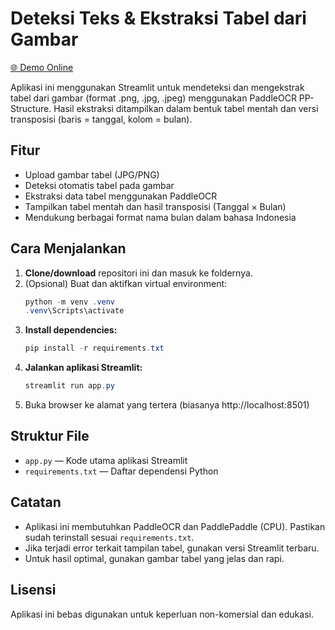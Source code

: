 # Deteksi Teks & Ekstraksi Tabel dari Gambar

[🌐 Demo Online](https://ocr-apps.streamlit.app/)

Aplikasi ini menggunakan Streamlit untuk mendeteksi dan mengekstrak tabel dari gambar (format .png, .jpg, .jpeg) menggunakan PaddleOCR PP-Structure. Hasil ekstraksi ditampilkan dalam bentuk tabel mentah dan versi transposisi (baris = tanggal, kolom = bulan).

## Fitur
- Upload gambar tabel (JPG/PNG)
- Deteksi otomatis tabel pada gambar
- Ekstraksi data tabel menggunakan PaddleOCR
- Tampilkan tabel mentah dan hasil transposisi (Tanggal × Bulan)
- Mendukung berbagai format nama bulan dalam bahasa Indonesia

## Cara Menjalankan
1. **Clone/download** repositori ini dan masuk ke foldernya.
2. (Opsional) Buat dan aktifkan virtual environment:
   ```powershell
   python -m venv .venv
   .venv\Scripts\activate
   ```
3. **Install dependencies:**
   ```powershell
   pip install -r requirements.txt
   ```
4. **Jalankan aplikasi Streamlit:**
   ```powershell
   streamlit run app.py
   ```
5. Buka browser ke alamat yang tertera (biasanya http://localhost:8501)

## Struktur File
- `app.py` — Kode utama aplikasi Streamlit
- `requirements.txt` — Daftar dependensi Python

## Catatan
- Aplikasi ini membutuhkan PaddleOCR dan PaddlePaddle (CPU). Pastikan sudah terinstall sesuai `requirements.txt`.
- Jika terjadi error terkait tampilan tabel, gunakan versi Streamlit terbaru.
- Untuk hasil optimal, gunakan gambar tabel yang jelas dan rapi.

## Lisensi
Aplikasi ini bebas digunakan untuk keperluan non-komersial dan edukasi.
